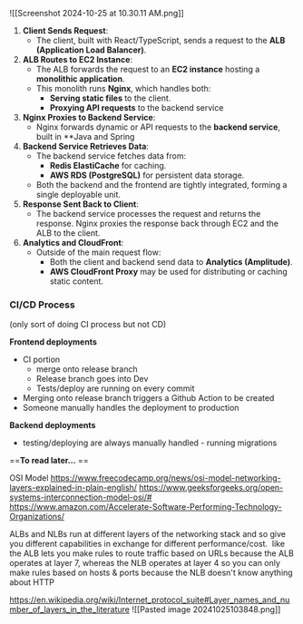 

![[Screenshot 2024-10-25 at 10.30.11 AM.png]]
1. **Client Sends Request**:
    - The client, built with React/TypeScript, sends a request to the **ALB (Application Load Balancer)**.
2. **ALB Routes to EC2 Instance**:
    - The ALB forwards the request to an **EC2 instance** hosting a **monolithic application**.
    - This monolith runs **Nginx**, which handles both:
        - **Serving static files** to the client.
        - **Proxying API requests** to the backend service
3. **Nginx Proxies to Backend Service**:
    - Nginx forwards dynamic or API requests to the **backend service**, built in **Java and Spring
4. **Backend Service Retrieves Data**:
    - The backend service fetches data from:
        - **Redis ElastiCache** for caching.
        - **AWS RDS (PostgreSQL)** for persistent data storage.
    - Both the backend and the frontend are tightly integrated, forming a single deployable unit.
5. **Response Sent Back to Client**:
    - The backend service processes the request and returns the response. Nginx proxies the response back through EC2 and the ALB to the client.
6. **Analytics and CloudFront**:
    - Outside of the main request flow:
        - Both the client and backend send data to **Analytics (Amplitude)**.
        - **AWS CloudFront Proxy** may be used for distributing or caching static content.


### CI/CD Process
(only sort of doing CI process but not CD)

**Frontend deployments**
- CI portion
	- merge onto release branch 
	- Release branch goes into Dev 
	- Tests/deploy are running on every commit 
- Merging onto release branch triggers a Github Action to be created 
- Someone manually handles the deployment to production 

**Backend deployments** 
- testing/deploying are always manually handled - running migrations 


==**To read later...** ==

OSI Model 
https://www.freecodecamp.org/news/osi-model-networking-layers-explained-in-plain-english/
https://www.geeksforgeeks.org/open-systems-interconnection-model-osi/#
https://www.amazon.com/Accelerate-Software-Performing-Technology-Organizations/

ALBs and NLBs run at different layers of the networking stack and so give you different capabilities in exchange for different performance/cost.  like the ALB lets you make rules to route traffic based on URLs because the ALB operates at layer 7, whereas the NLB operates at layer 4 so you can only make rules based on hosts & ports because the NLB doesn't know anything about HTTP



https://en.wikipedia.org/wiki/Internet_protocol_suite#Layer_names_and_number_of_layers_in_the_literature
![[Pasted image 20241025103848.png]]